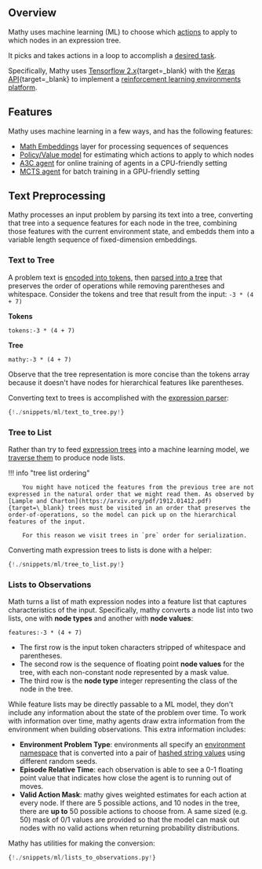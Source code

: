 ## Overview

Mathy uses machine learning (ML) to choose which [actions](/rules/overview) to apply to which nodes in an expression tree.

It picks and takes actions in a loop to accomplish a [desired task](/envs/overview).

Specifically, Mathy uses [Tensorflow 2.x](https://www.tensorflow.org/){target=\_blank} with the [Keras API](https://keras.io/){target=\_blank} to implement a [reinforcement learning environments platform](/envs/overview).

## Features

Mathy uses machine learning in a few ways, and has the following features:

- [Math Embeddings](/ml/embeddings) layer for processing sequences of sequences
- [Policy/Value model](/ml/policy_value_model) for estimating which actions to apply to which nodes
- [A3C agent](/ml/a3c) for online training of agents in a CPU-friendly setting
- [MCTS agent](/ml/zero) for batch training in a GPU-friendly setting

## Text Preprocessing

Mathy processes an input problem by parsing its text into a tree, converting that tree into a sequence features for each node in the tree, combining those features with the current environment state, and embedds them into a variable length sequence of fixed-dimension embeddings.

### Text to Tree

A problem text is [encoded into tokens](/cas/tokenizer), then [parsed into a tree](/cas/parser) that preserves the order of operations while removing parentheses and whitespace.
Consider the tokens and tree that result from the input: `-3 * (4 + 7)`

**Tokens**

`tokens:-3 * (4 + 7)`

**Tree**

`mathy:-3 * (4 + 7)`

Observe that the tree representation is more concise than the tokens array because it doesn't have nodes for hierarchical features like parentheses.

Converting text to trees is accomplished with the [expression parser](/cas/parser):

```python
{!./snippets/ml/text_to_tree.py!}
```

### Tree to List

Rather than try to feed [expression trees](/api/core/expressions/#mathexpression) into a machine learning model, we [traverse them](/api/core/expressions/#to_list) to produce node lists.

!!! info "tree list ordering"

        You might have noticed the features from the previous tree are not expressed in the natural order that we might read them. As observed by [Lample and Charton](https://arxiv.org/pdf/1912.01412.pdf){target=\_blank} trees must be visited in an order that preserves the order-of-operations, so the model can pick up on the hierarchical features of the input.

        For this reason we visit trees in `pre` order for serialization.

Converting math expression trees to lists is done with a helper:

```python
{!./snippets/ml/tree_to_list.py!}
```

### Lists to Observations

Math turns a list of math expression nodes into a feature list that captures characteristics of the input. Specifically, mathy converts a node list into two lists, one with **node types** and another with **node values**:

`features:-3 * (4 + 7)`

- The first row is the input token characters stripped of whitespace and parentheses.
- The second row is the sequence of floating point **node values** for the tree, with each non-constant node represented by a mask value.
- The third row is the **node type** integer representing the class of the node in the tree.

While feature lists may be directly passable to a ML model, they don't include any information about the state of the problem over time. To work with information over time, mathy agents draw extra information from the environment when building observations. This extra information includes:

- **Environment Problem Type**: environments all specify an [environment namespace](/api/env/#get_env_namespace) that is converted into a pair of [hashed string values](/api/state/#get_problem_hash) using different random seeds.
- **Episode Relative Time**: each observation is able to see a 0-1 floating point value that indicates how close the agent is to running out of moves.
- **Valid Action Mask**: mathy gives weighted estimates for each action at every node. If there are 5 possible actions, and 10 nodes in the tree, there are **up to** 50 possible actions to choose from. A same sized (e.g. 50) mask of 0/1 values are provided so that the model can mask out nodes with no valid actions when returning probability distributions.

Mathy has utilities for making the conversion:

```python
{!./snippets/ml/lists_to_observations.py!}
```
